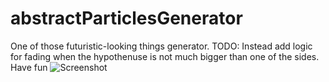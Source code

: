 # abstractParticlesGenerator
One of those futuristic-looking things generator. 
TODO:
Instead add logic for fading when the hypothenuse is not much bigger than one of the sides. 
Have fun
![Screenshot](https://i.imgur.com/s9u3VVe.jpg)
